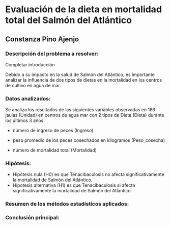 # Evaluación de la dieta en mortalidad total del Salmón del Atlántico
## Constanza Pino Ajenjo

### Descripción del problema a resolver: 

Completar introducción

Debido a su impacto en la salud de Salmón del Atlántico, es importante analizar la influencia de dos tipos de dietas en la mortalidad en los centros de cultivo en agua de mar.

### Datos analizados: 
Se analiza los resultados de las siguientes variables observadas en 186 jaulas (Unidad) en centros de agua mar con 2 tipos de Dieta (Dieta) durante los últimos 3 años: 

- número de ingreso de peces (Ingreso)

- peso promedio de los peces cosechados en kilogramos (Peso_cosecha)

- número de mortalidad total (Mortalidad) 
 
### Hipótesis:
- Hipótesis nula (H0) es que Tenacibaculosis no afecta significativamente la mortalidad de Salmón del Atlántico.
- Hipotesis alternativa (H1) es que Tenacibaculosis si afecta significativamente la mortalidad de Salmón del Atlántico.

### Resumen de los métodos estadísticos aplicados:



### Conclusión principal:

